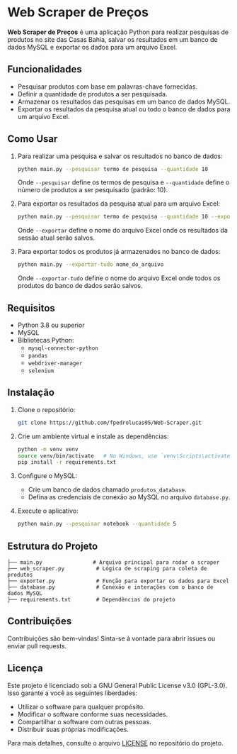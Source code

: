 # Web Scraper de Preços

**Web Scraper de Preços** é uma aplicação Python para realizar pesquisas de produtos no site das Casas Bahia, salvar os resultados em um banco de dados MySQL e exportar os dados para um arquivo Excel.

## Funcionalidades

- Pesquisar produtos com base em palavras-chave fornecidas.
- Definir a quantidade de produtos a ser pesquisada.
- Armazenar os resultados das pesquisas em um banco de dados MySQL.
- Exportar os resultados da pesquisa atual ou todo o banco de dados para um arquivo Excel.

## Como Usar

1. Para realizar uma pesquisa e salvar os resultados no banco de dados:
   ```bash
   python main.py --pesquisar termo de pesquisa --quantidade 10
   ```
   Onde `--pesquisar` define os termos de pesquisa e `--quantidade` define o número de produtos a ser pesquisado (padrão: 10).

2. Para exportar os resultados da pesquisa atual para um arquivo Excel:
   ```bash
   python main.py --pesquisar termo de pesquisa --quantidade 10 --exportar nome_do_arquivo
   ```
   Onde `--exportar` define o nome do arquivo Excel onde os resultados da sessão atual serão salvos.

3. Para exportar todos os produtos já armazenados no banco de dados:
   ```bash
   python main.py --exportar-tudo nome_do_arquivo
   ```
   Onde `--exportar-tudo` define o nome do arquivo Excel onde todos os produtos do banco de dados serão salvos.
   
## Requisitos

- Python 3.8 ou superior
- MySQL
- Bibliotecas Python:
  - `mysql-connector-python`
  - `pandas`
  - `webdriver-manager`
  - `selenium`

## Instalação

1. Clone o repositório:
   ```bash
   git clone https://github.com/fpedrolucas95/Web-Scraper.git
   ```
2. Crie um ambiente virtual e instale as dependências:

   ```bash
   python -m venv venv
   source venv/bin/activate   # No Windows, use `venv\Scripts\activate`
   pip install -r requirements.txt
   ```
3. Configure o MySQL:
   - Crie um banco de dados chamado `produtos_database`.
   - Defina as credenciais de conexão ao MySQL no arquivo `database.py`.

4. Execute o aplicativo:
   ```bash
   python main.py --pesquisar notebook --quantidade 5
   ```

## Estrutura do Projeto

```
├── main.py                # Arquivo principal para rodar o scraper
├── web_scraper.py          # Lógica de scraping para coleta de produtos
├── exporter.py             # Função para exportar os dados para Excel
├── database.py             # Conexão e interações com o banco de dados MySQL
├── requirements.txt        # Dependências do projeto
```

## Contribuições

Contribuições são bem-vindas! Sinta-se à vontade para abrir issues ou enviar pull requests.

## Licença

Este projeto é licenciado sob a GNU General Public License v3.0 (GPL-3.0). Isso garante a você as seguintes liberdades:

- Utilizar o software para qualquer propósito.
- Modificar o software conforme suas necessidades.
- Compartilhar o software com outras pessoas.
- Distribuir suas próprias modificações.

Para mais detalhes, consulte o arquivo [LICENSE](https://github.com/usuario/consulta-cnpj/blob/main/LICENSE) no repositório do projeto.
